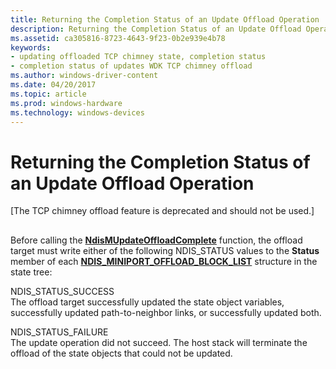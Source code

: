 ```yaml
---
title: Returning the Completion Status of an Update Offload Operation
description: Returning the Completion Status of an Update Offload Operation
ms.assetid: ca305816-8723-4643-9f23-0b2e939e4b78
keywords:
- updating offloaded TCP chimney state, completion status
- completion status of updates WDK TCP chimney offload
ms.author: windows-driver-content
ms.date: 04/20/2017
ms.topic: article
ms.prod: windows-hardware
ms.technology: windows-devices
---
```


# Returning the Completion Status of an Update Offload Operation


\[The TCP chimney offload feature is deprecated and should not be used.\]

## <a href="" id="ddk-returning-the-completion-status-of-an-update-offload-operation-ng"></a>


Before calling the [**NdisMUpdateOffloadComplete**](https://msdn.microsoft.com/library/windows/hardware/ff563694) function, the offload target must write either of the following NDIS\_STATUS values to the **Status** member of each [**NDIS\_MINIPORT\_OFFLOAD\_BLOCK\_LIST**](https://msdn.microsoft.com/library/windows/hardware/ff566469) structure in the state tree:

<a href="" id="ndis-status-success"></a>NDIS\_STATUS\_SUCCESS  
The offload target successfully updated the state object variables, successfully updated path-to-neighbor links, or successfully updated both.

<a href="" id="ndis-status-failure"></a>NDIS\_STATUS\_FAILURE  
The update operation did not succeed. The host stack will terminate the offload of the state objects that could not be updated.

 

 





